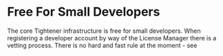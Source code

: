 # Free For Small Developers

The core Tightener infrastructure is free for small developers. When registering a developer account by way of the License Manager there is a vetting process. There is no hard and fast rule at the moment - see 